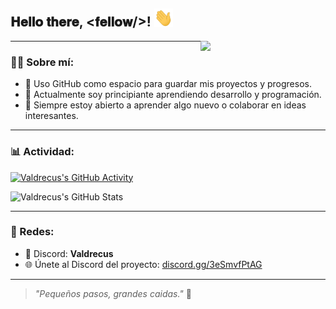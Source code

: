 <h2>𝐇𝐞𝐥𝐥𝐨 𝐭𝐡𝐞𝐫𝐞, <𝐟𝐞𝐥𝐥𝐨𝐰/>! <img src="https://raw.githubusercontent.com/ABSphreak/ABSphreak/master/gifs/Hi.gif" width="30px"></h2>

<img align="right" src="https://media1.tenor.com/m/X39IrxCsRCAAAAAd/purple-sky.gif" width="200px">

---

### 👨‍💻 Sobre mí:

- 💾 Uso GitHub como espacio para guardar mis proyectos y progresos.
- 🌱 Actualmente soy principiante aprendiendo desarrollo y programación.
- 💬 Siempre estoy abierto a aprender algo nuevo o colaborar en ideas interesantes.

---

### 📊 Actividad:

[![Valdrecus's GitHub Activity](https://github-readme-activity-graph.vercel.app/graph?username=Valdrecus&bg_color=1d1836&color=9b59b6&line=8e44ad&point=bd93f9&area=true&hide_border=true)](https://github.com/ashutosh00710/github-readme-activity-graph)

![Valdrecus's GitHub Stats](https://github-readme-stats.vercel.app/api?username=Valdrecus&hide=issues&show_icons=true&theme=radical)

---

### 🔗 Redes:

- 💬 Discord: **Valdrecus**
- 🌐 Únete al Discord del proyecto: [discord.gg/3eSmvfPtAG](https://discord.gg/3eSmvfPtAG)

---

> _"Pequeños pasos, grandes caidas."_ 🚀
